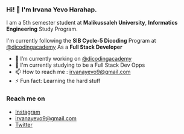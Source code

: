 ### Hi! 👋 I'm Irvana Yevo Harahap.

I am a 5th semester student at **Malikussaleh University**, **Informatics Engineering** Study Program.

I'm currently following the **SIB Cycle-5 Dicoding** Program at <a href="https://github.com/dicodingacademy">@dicodingacademy</a> As a **Full Stack Developer** 

- 🔭 I’m currently working on <a href="https://github.com/dicodingacademy">@dicodingacademy</a>
- 🌱 I'm currently studying to be a Full Stack Dev Opps
- 📫 How to reach me : irvanayevo9@gmail.com
- ⚡ Fun fact: Learning the hard stuff

### Reach me on
- <a href="https://instagram.com/yevoharahap">Instagram</a>
- irvanayevo9@gmail.com
- <a href="https://twitter/yevoharahap">Twitter</a>
